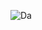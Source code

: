 ![Da](https://cdn.discordapp.com/attachments/1096720092374499338/1175508511485071491/Designer1.png)

